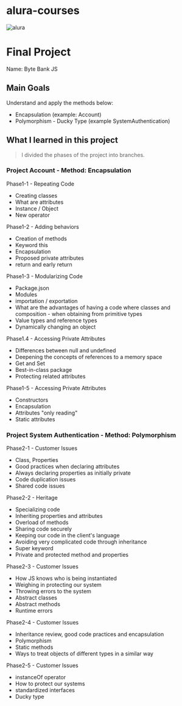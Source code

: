 # alura-courses

![alura](https://lh3.googleusercontent.com/TM-g_2L7u2p99kwg4IQeB-3352WfCq0vKXP4h5cOvISUlNll6-1WHu8t2B0oZdZKjkmp)

# Final Project
 Name: Byte Bank JS
## Main Goals
 Understand and apply the methods below: 
  - Encapsulation (example: Account) 
  - Polymorphism - Ducky Type (example SystemAuthentication) 
## What I learned in this project
> I divided the phases of the project into branches.

### Project Account - Method: Encapsulation
Phase1-1 - Repeating Code
  - Creating classes
  - What are attributes
  - Instance / Object
  - New operator

  Phase1-2 - Adding behaviors
  - Creation of methods
  - Keyword this
  - Encapsulation
  - Proposed private attributes
  - return and early return

  Phase1-3 - Modularizing Code
  - Package.json
  - Modules
  - importation / exportation
  - What are the advantages of having a code where classes and composition  - when obtaining from primitive types
  - Value types and reference types
  - Dynamically changing an object

  Phase1.4 - Accessing Private Attributes
  - Differences between null and undefined
  - Deepening the concepts of references to a memory space
  - Get and Set
  - Best-in-class package
  - Protecting related attributes

  Phase1-5 - Accessing Private Attributes
  - Constructors
  - Encapsulation
  - Attributes "only reading"
  - Static attributes

  ### Project System Authentication - Method: Polymorphism 
  Phase2-1 - Customer Issues
  - Class, Properties
  - Good practices when declaring attributes
  - Always declaring properties as initially private
  - Code duplication issues
  - Shared code issues

  Phase2-2 - Heritage
  - Specializing code
  - Inheriting properties and attributes
  - Overload of methods
  - Sharing code securely
  - Keeping our code in the client's language
  - Avoiding very complicated code through inheritance
  - Super keyword
  - Private and protected method and properties

Phase2-3 - Customer Issues
  - How JS knows who is being instantiated
  - Weighing in protecting our system
  - Throwing errors to the system
  - Abstract classes
  - Abstract methods
  - Runtime errors

Phase2-4 - Customer Issues
  - Inheritance review, good code practices and encapsulation
  - Polymorphism
  - Static methods
  - Ways to treat objects of different types in a similar way

Phase2-5 - Customer Issues
  - instanceOf operator
  - How to protect our systems
  - standardized interfaces
  - Ducky type